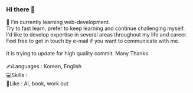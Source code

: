### Hi there 👋

🌱 I’m currently learning web-development. </br>
Try to fast learn, prefer to keep learning and continue challenging myself. </br>
I'd like to develop expertise in several areas throughout my life and career. </br>
Feel free to get in touch by e-mail if you want to communicate with me. </br>
</br>
It is trying to update for high quality commit. Many Thanks</br>
</br>
✍Languages : Korean, English </br>
💻Skills : </br>
👯Like : AI, book, work out </br>

<!--
**Journey-han/Journey-han** is a ✨ _special_ ✨ repository because its `README.md` (this file) appears on your GitHub profile.

Here are some ideas to get you started:

- 🔭 I’m currently working on ...
- 🌱 I’m currently learning ...
- 👯 I’m looking to collaborate on ...
- 🤔 I’m looking for help with ...
- 💬 Ask me about ...
- 📫 How to reach me: ...
- 😄 Pronouns: ...
- ⚡ Fun fact: ...
-->
